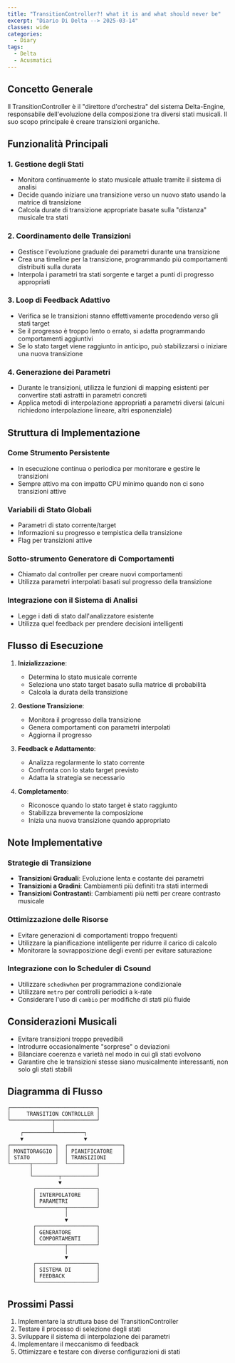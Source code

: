 ```yaml
---
title: "TransitionController?! what it is and what should never be"
excerpt: "Diario Di Delta --> 2025-03-14"
classes: wide
categories:
  - Diary
tags:
  - Delta
  - Acusmatici
---
```


## Concetto Generale
Il TransitionController è il "direttore d'orchestra" del sistema Delta-Engine, responsabile dell'evoluzione della composizione tra diversi stati musicali. Il suo scopo principale è creare transizioni organiche.

## Funzionalità Principali

### 1. Gestione degli Stati
- Monitora continuamente lo stato musicale attuale tramite il sistema di analisi
- Decide quando iniziare una transizione verso un nuovo stato usando la matrice di transizione
- Calcola durate di transizione appropriate basate sulla "distanza" musicale tra stati

### 2. Coordinamento delle Transizioni
- Gestisce l'evoluzione graduale dei parametri durante una transizione
- Crea una timeline per la transizione, programmando più comportamenti distribuiti sulla durata
- Interpola i parametri tra stati sorgente e target a punti di progresso appropriati

### 3. Loop di Feedback Adattivo
- Verifica se le transizioni stanno effettivamente procedendo verso gli stati target
- Se il progresso è troppo lento o errato, si adatta programmando comportamenti aggiuntivi
- Se lo stato target viene raggiunto in anticipo, può stabilizzarsi o iniziare una nuova transizione

### 4. Generazione dei Parametri
- Durante le transizioni, utilizza le funzioni di mapping esistenti per convertire stati astratti in parametri concreti
- Applica metodi di interpolazione appropriati a parametri diversi (alcuni richiedono interpolazione lineare, altri esponenziale)

## Struttura di Implementazione

### Come Strumento Persistente
- In esecuzione continua o periodica per monitorare e gestire le transizioni
- Sempre attivo ma con impatto CPU minimo quando non ci sono transizioni attive

### Variabili di Stato Globali
- Parametri di stato corrente/target
- Informazioni su progresso e tempistica della transizione
- Flag per transizioni attive

### Sotto-strumento Generatore di Comportamenti
- Chiamato dal controller per creare nuovi comportamenti
- Utilizza parametri interpolati basati sul progresso della transizione

### Integrazione con il Sistema di Analisi
- Legge i dati di stato dall'analizzatore esistente
- Utilizza quel feedback per prendere decisioni intelligenti

## Flusso di Esecuzione

1. **Inizializzazione**:
   - Determina lo stato musicale corrente
   - Seleziona uno stato target basato sulla matrice di probabilità
   - Calcola la durata della transizione

2. **Gestione Transizione**:
   - Monitora il progresso della transizione
   - Genera comportamenti con parametri interpolati
   - Aggiorna il progresso

3. **Feedback e Adattamento**:
   - Analizza regolarmente lo stato corrente
   - Confronta con lo stato target previsto
   - Adatta la strategia se necessario

4. **Completamento**:
   - Riconosce quando lo stato target è stato raggiunto
   - Stabilizza brevemente la composizione
   - Inizia una nuova transizione quando appropriato

## Note Implementative

### Strategie di Transizione
- **Transizioni Graduali**: Evoluzione lenta e costante dei parametri
- **Transizioni a Gradini**: Cambiamenti più definiti tra stati intermedi
- **Transizioni Contrastanti**: Cambiamenti più netti per creare contrasto musicale

### Ottimizzazione delle Risorse
- Evitare generazioni di comportamenti troppo frequenti
- Utilizzare la pianificazione intelligente per ridurre il carico di calcolo
- Monitorare la sovrapposizione degli eventi per evitare saturazione

### Integrazione con lo Scheduler di Csound
- Utilizzare `schedkwhen` per programmazione condizionale
- Utilizzare `metro` per controlli periodici a k-rate
- Considerare l'uso di `cambio` per modifiche di stati più fluide

## Considerazioni Musicali

- Evitare transizioni troppo prevedibili
- Introdurre occasionalmente "sorprese" o deviazioni
- Bilanciare coerenza e varietà nel modo in cui gli stati evolvono
- Garantire che le transizioni stesse siano musicalmente interessanti, non solo gli stati stabili

## Diagramma di Flusso
```
┌───────────────────────────┐
│     TRANSITION CONTROLLER │
└─────────────┬─────────────┘
              │
    ┌─────────┴─────────┐
    ▼                   ▼
┌──────────────┐  ┌─────────────────┐
│ MONITORAGGIO │  │ PIANIFICATORE   │
│ STATO        │  │ TRANSIZIONI     │
└──────┬───────┘  └─────────┬───────┘
       │                    │
       └────────┬───────────┘
                ▼
        ┌───────────────────┐
        │ INTERPOLATORE     │
        │ PARAMETRI         │
        └─────────┬─────────┘
                  │
                  ▼
        ┌───────────────────┐
        │ GENERATORE        │
        │ COMPORTAMENTI     │
        └─────────┬─────────┘
                  │
                  ▼
        ┌───────────────────┐
        │ SISTEMA DI        │
        │ FEEDBACK          │
        └───────────────────┘
```

## Prossimi Passi

1. Implementare la struttura base del TransitionController
2. Testare il processo di selezione degli stati
3. Sviluppare il sistema di interpolazione dei parametri
4. Implementare il meccanismo di feedback
5. Ottimizzare e testare con diverse configurazioni di stati